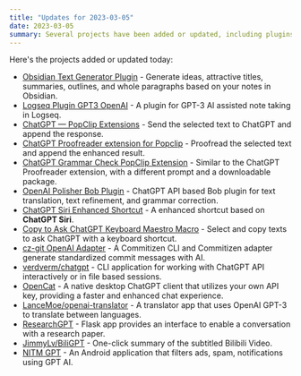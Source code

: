 ```yaml
---
title: "Updates for 2023-03-05"
date: 2023-03-05
summary: Several projects have been added or updated, including plugins for Obsidian and Logseq, PopClip extensions, a Bob plugin, a Siri enhanced shortcut, and various CLI applications. There are also apps for text translation, grammar correction, ad filtering, and conversation with research papers.
---
```

Here's the projects added or updated today:

- [Obsidian Text Generator Plugin](https://github.com/nhaouari/obsidian-textgenerator-plugin) - Generate ideas, attractive titles, summaries, outlines, and whole paragraphs based on your notes in Obsidian.
- [Logseq Plugin GPT3 OpenAI](https://github.com/briansunter/logseq-plugin-gpt3-openai) - A plugin for GPT-3 AI assisted note taking in Logseq.
- [ChatGPT — PopClip Extensions](https://pilotmoon.com/popclip/extensions/page/ChatGPT) - Send the selected text to ChatGPT and append the response.
- [ChatGPT Proofreader extension for Popclip](https://reorx.com/makers-daily/003-chatgpt-proofreader-extension-popclip/) - Proofread the selected text and append the enhanced result.
- [ChatGPT Grammar Check PopClip Extension](https://github.com/hirakujira/ChatGPT-Grammar-Check-PopClip-Extension) - Similar to the ChatGPT Proofreader extension, with a different prompt and a downloadable package.
- [OpenAI Polisher Bob Plugin](https://github.com/yetone/bob-plugin-openai-polisher) - ChatGPT API based Bob plugin for text translation, text refinement, and grammar correction.
- [ChatGPT Siri Enhanced Shortcut](https://twitter.com/DottChen/status/1631309329684123650) - A enhanced shortcut based on **ChatGPT Siri**.
- [Copy to Ask ChatGPT Keyboard Maestro Macro](https://p15.p3.n0.cdn.getcloudapp.com/items/geuEZvwA/aeed10cb-a35d-404f-a17f-da1d46c9c9c7.kmmacros) - Select and copy texts to ask ChatGPT with a keyboard shortcut.
- [cz-git OpenAI Adapter](https://cz-git.qbb.sh/recipes/openai) - A Commitizen CLI and Commitizen adapter generate standardized commit messages with AI.
- [verdverm/chatgpt](https://github.com/verdverm/chatgpt) - CLI application for working with ChatGPT API interactively or in file based sessions.
- [OpenCat](https://opencat.app/) - A native desktop ChatGPT client that utilizes your own API key, providing a faster and enhanced chat experience.
- [LanceMoe/openai-translator](https://github.com/LanceMoe/openai-translator) - A translator app that uses OpenAI GPT-3 to translate between languages.
- [ResearchGPT](https://researchgpt.ue.r.appspot.com/) - Flask app provides an interface to enable a conversation with a research paper.
- [JimmyLv/BiliGPT](https://github.com/JimmyLv/BiliGPT) - One-click summary of the subtitled Bilibili Video.
- [NITM GPT](https://github.com/deskbtm/nitmgpt) - An Android application that filters ads, spam, notifications using GPT AI.
